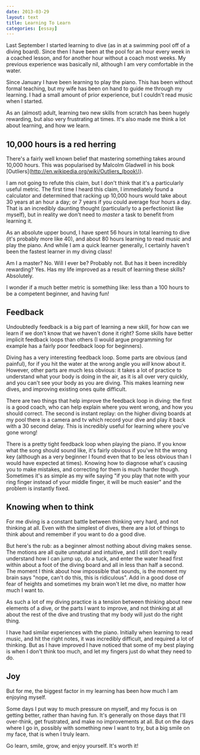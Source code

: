 ```yaml
---
date: 2013-03-29
layout: text
title: Learning To Learn
categories: [essay]
---
```


Last September I started learning to dive (as in at a swimming pool off of a diving board). Since then I have been at the pool for an hour every week in a coached lesson, and for another hour without a coach most weeks. My previous experience was basically nil, although I am very comfortable in the water.

Since January I have been learning to play the piano. This has been without formal teaching, but my wife has been on hand to guide me through my learning. I had a small amount of prior experience, but I couldn't read music when I started.

As an (almost) adult, learning two new skills from scratch has been hugely rewarding, but also very frustrating at times. It's also made me think a lot about learning, and how we learn.

## 10,000 hours is a red herring

There's a fairly well known belief that mastering something takes around 10,000 hours. This was popularised by Malcolm Gladwell in his book [Outliers](http://en.wikipedia.org/wiki/Outliers_(book\)).

I am not going to refute this claim, but I don't think that it's a particularly useful metric. The first time I heard this claim, I immediately found a calculator and determined that racking up 10,000 hours would take about 30 years at an hour a day; or 7 years if you could average four hours a day. That is an incredibly daunting thought (particularly to a perfectionist like myself), but in reality we don't need to _master_ a task to benefit from learning it.

As an absolute upper bound, I have spent 56 hours in total learning to dive (it's probably more like 40), and about 80 hours learning to read music and play the piano. And while I am a quick learner generally, I certainly haven't been the fastest learner in my diving class!

Am I a master? No. Will I ever be? Probably not. But has it been incredibly rewarding? Yes. Has my life improved as a result of learning these skills? Absolutely.

I wonder if a much better metric is something like: less than a 100 hours to be a competent beginner, and having fun!

## Feedback

Undoubtedly feedback is a big part of learning a new skill, for how can we learn if we don't know that we haven't done it right? Some skills have better implicit feedback loops than others (I would argue programming for example has a fairly poor feedback loop for beginners).

Diving has a very interesting feedback loop. Some parts are obvious (and painful), for if you hit the water at the wrong angle you _will_ know about it. However, other parts are much less obvious: it takes a lot of practice to understand what your body is doing in the air, as it is all over very quickly, and you can't see your body as you are diving. This makes learning new dives, and improving existing ones quite difficult.

There are two things that help improve the feedback loop in diving: the first is a good coach, who can help explain where you went wrong, and how you should correct. The second is instant replay: on the higher diving boards at my pool there is a camera and tv which record your dive and play it back with a 30 second delay. This is incredibly useful for learning where you've gone wrong!

There is a pretty tight feedback loop when playing the piano. If you know what the song should sound like, it's fairly obvious if you've hit the wrong key (although as a very beginner I found even that to be less obvious than I would have expected at times). Knowing how to diagnose what's causing you to make mistakes, and correcting for them is much harder though. Sometimes it's as simple as my wife saying "if you play that note with your ring finger instead of your middle finger, it will be much easier" and the problem is instantly fixed.

## Knowing when to think

For me diving is a constant battle between thinking very hard, and not thinking at all. Even with the simplest of dives, there are a lot of things to think about and remember if you want to do a good dive. 

But here's the rub: as a beginner almost nothing about diving makes sense. The motions are all quite unnatural and intuitive, and I still don't really understand how I can jump up, do a tuck, and enter the water head first within about a foot of the diving board and all in less than half a second. The moment I think about how impossible that sounds, is the moment my brain says "nope, can't do this, this is ridiculous". Add in a good dose of fear of heights and sometimes my brain won't let me dive, no matter how much I want to.

As such a lot of my diving practice is a tension between thinking about new elements of a dive, or the parts I want to improve, and not thinking at all about the rest of the dive and trusting that my body will just do the right thing.

I have had similar experiences with the piano. Initially when learning to read music, and hit the right notes, it was incredibly difficult, and required a lot of thinking. But as I have improved I have noticed that some of my best playing is when I don't think too much, and let my fingers just do what they need to do.

## Joy

But for me, the biggest factor in my learning has been how much I am enjoying myself. 

Some days I put way to much pressure on myself, and my focus is on getting better, rather than having fun. It's generally on those days that I'll over-think, get frustrated, and make no improvements at all. But on the days where I go in, possibly with something new I want to try, but a big smile on my face, that is when I truly learn.

Go learn, smile, grow, and enjoy yourself. It's worth it!




